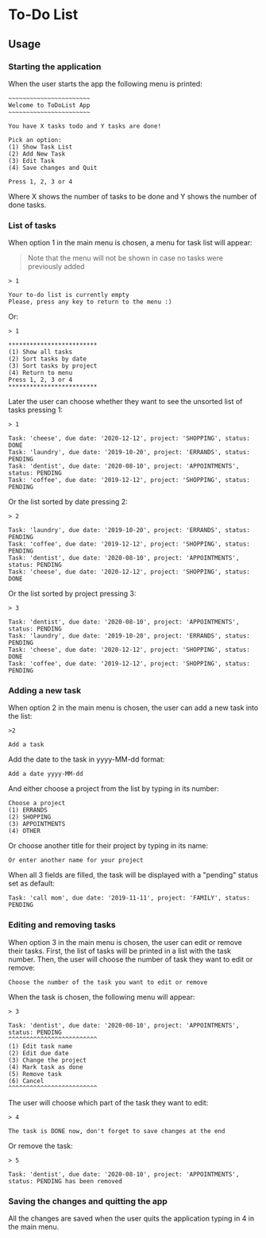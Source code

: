 # To-Do List

## Usage

### Starting the application

When the user starts the app the following menu is printed:

```
~~~~~~~~~~~~~~~~~~~~~~~
Welcome to ToDoList App
~~~~~~~~~~~~~~~~~~~~~~~

You have X tasks todo and Y tasks are done!

Pick an option:
(1) Show Task List
(2) Add New Task
(3) Edit Task
(4) Save changes and Quit

Press 1, 2, 3 or 4
```
Where X shows the number of tasks to be done and Y shows the number of done tasks.

### List of tasks

When option 1 in the main menu is chosen, a menu for task list will appear:

> Note that the menu will not be shown in case no tasks were previously added

```
> 1

Your to-do list is currently empty
Please, press any key to return to the menu :)
```

Or:

```
> 1

*************************
(1) Show all tasks
(2) Sort tasks by date
(3) Sort tasks by project
(4) Return to menu
Press 1, 2, 3 or 4
*************************
```

Later the user can choose whether they want to see the unsorted list of tasks pressing 1:

```
> 1

Task: 'cheese', due date: '2020-12-12', project: 'SHOPPING', status: DONE
Task: 'laundry', due date: '2019-10-20', project: 'ERRANDS', status: PENDING
Task: 'dentist', due date: '2020-08-10', project: 'APPOINTMENTS', status: PENDING
Task: 'coffee', due date: '2019-12-12', project: 'SHOPPING', status: PENDING
```
Or the list sorted by date pressing 2:

```
> 2

Task: 'laundry', due date: '2019-10-20', project: 'ERRANDS', status: PENDING
Task: 'coffee', due date: '2019-12-12', project: 'SHOPPING', status: PENDING
Task: 'dentist', due date: '2020-08-10', project: 'APPOINTMENTS', status: PENDING
Task: 'cheese', due date: '2020-12-12', project: 'SHOPPING', status: DONE
```

Or the list sorted by project pressing 3:

```
> 3

Task: 'dentist', due date: '2020-08-10', project: 'APPOINTMENTS', status: PENDING
Task: 'laundry', due date: '2019-10-20', project: 'ERRANDS', status: PENDING
Task: 'cheese', due date: '2020-12-12', project: 'SHOPPING', status: DONE
Task: 'coffee', due date: '2019-12-12', project: 'SHOPPING', status: PENDING
```

### Adding a new task

When option 2 in the main menu is chosen, the user can add a new task into the list:

```
>2

Add a task
```

Add the date to the task in yyyy-MM-dd format:

```
Add a date yyyy-MM-dd
```

And either choose a project from the list by typing in its number: 

```
Choose a project
(1) ERRANDS
(2) SHOPPING
(3) APPOINTMENTS
(4) OTHER
```

Or choose another title for their project by typing in its name: 

```
Or enter another name for your project
```

When all 3 fields are filled, the task will be displayed with a "pending" status set as default:

```
Task: 'call mom', due date: '2019-11-11', project: 'FAMILY', status: PENDING
```

### Editing and removing tasks

When option 3 in the main menu is chosen, the user can edit or remove their tasks.
First, the list of tasks will be printed in a list with the task number.
Then, the user will choose the number of task they want to edit or remove: 

```
Choose the number of the task you want to edit or remove
```

When the task is chosen, the following menu will appear: 

```
> 3

Task: 'dentist', due date: '2020-08-10', project: 'APPOINTMENTS', status: PENDING
^^^^^^^^^^^^^^^^^^^^^^^^^
(1) Edit task name
(2) Edit due date
(3) Change the project
(4) Mark task as done
(5) Remove task
(6) Cancel
^^^^^^^^^^^^^^^^^^^^^^^^^
```

The user will choose which part of the task they want to edit:

```
> 4

The task is DONE now, don't forget to save changes at the end
```

Or remove the task:

```
> 5

Task: 'dentist', due date: '2020-08-10', project: 'APPOINTMENTS', status: PENDING has been removed
```

### Saving the changes and quitting the app

All the changes are saved when the user quits the application typing in 4 in the main menu.
